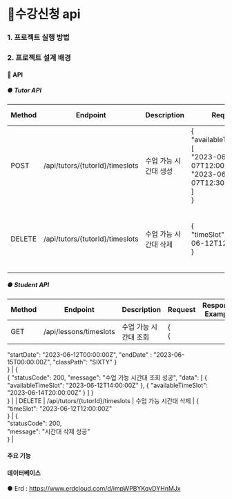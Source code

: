 # 🛒수강신청 api

### 1. 프로젝트 실행 방법

### 2. 프로젝트 설계 배경

#### 📌 API

##### ● Tutor API
| Method | Endpoint                           | Description                     | Request                                                                     | Response Example                                      |
|--------|------------------------------------|---------------------------------|-----------------------------------------------------------------------------|------------------------------------------------------|
| POST   | /api/tutors/{tutorId}/timeslots   | 수업 가능 시간대 생성         | {<br>  "availableTimeSlots": [<br>    "2023-06-07T12:00:00Z",<br>    "2023-06-07T12:30:00Z"<br>  ]<br>} | {<br>  "statusCode": 200,<br>  "message": "시간대 생성 성공"<br>} |
| DELETE | /api/tutors/{tutorId}/timeslots   | 수업 가능 시간대 삭제         | {<br>  "timeSlot": "2023-06-12T12:00:00Z"<br>}                          | {<br>  "statusCode": 200,<br>  "message": "시간대 삭제 성공"<br>} |

##### ● Student API
| Method | Endpoint                           | Description                     | Request                                                                     | Response Example                                      |
|--------|------------------------------------|---------------------------------|-----------------------------------------------------------------------------|------------------------------------------------------|
| GET   | /api/lessons/timeslots   | 수업 가능 시간대 조회         | {<br> {
  "startDate": "2023-06-12T00:00:00Z",
  "endDate" : "2023-06-15T00:00:00Z",
  "classPath": "SIXTY"
}<br>} | {<br>  {
    "statusCode": 200,
    "message": "수업 가능 시간대 조회 성공",
    "data": [
        {
            "availableTimeSlot": "2023-06-12T14:00:00Z"
        },
        {
            "availableTimeSlot": "2023-06-14T20:00:00Z"
        }
    ]
}<br>} |
| DELETE | /api/tutors/{tutorId}/timeslots   | 수업 가능 시간대 삭제         | {<br>  "timeSlot": "2023-06-12T12:00:00Z"<br>}                          | {<br>  "statusCode": 200,<br>  "message": "시간대 삭제 성공"<br>} |

#### 주요 기능
#### 데이터베이스
● Erd : https://www.erdcloud.com/d/impWPBYKqvDYHnMJx
